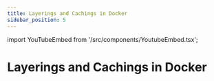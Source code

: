 ```yaml
---
title: Layerings and Cachings in Docker
sidebar_position: 5
---
```


import YouTubeEmbed from '/src/components/YoutubeEmbed.tsx';

# Layerings and Cachings in Docker

<YouTubeEmbed videoId="CwxCjZ3_m2c" />
